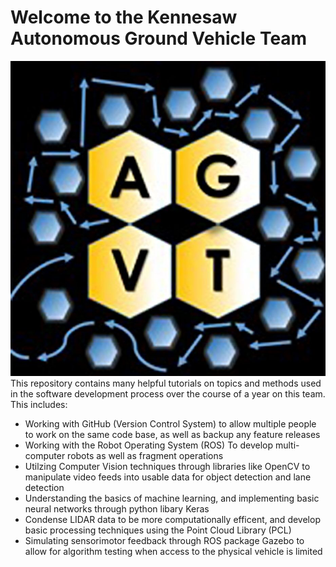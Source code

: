 # Welcome to the Kennesaw Autonomous Ground Vehicle Team
![KSU AGVT Logo](rV49P_Lb.jpeg)
This repository contains many helpful tutorials on topics and methods used in the software development process over the course of a year on this team. This includes:
* Working with GitHub (Version Control System) to allow multiple people to work on the same code base, as well as backup any feature releases
* Working with the Robot Operating System (ROS) To develop multi-computer robots as well as fragment operations
* Utilzing Computer Vision techniques through libraries like OpenCV to manipulate video feeds into usable data for object detection and lane detection
* Understanding the basics of machine learning, and implementing basic neural networks through python libary Keras
* Condense LIDAR data to be more computationally efficent, and develop basic processing techniques using the Point Cloud Library (PCL)
* Simulating sensorimotor feedback through ROS package Gazebo to allow for algorithm testing when access to the physical vehicle is limited